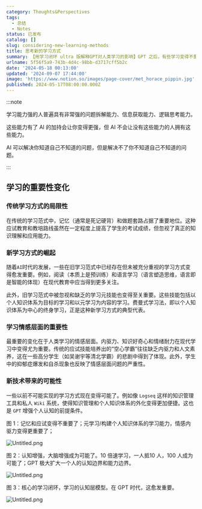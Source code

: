 ```yaml
---
category: Thoughts&Perspectives
tags:
  - 总结
  - Notes
status: 已发布
catalog: []
slug: considering-new-learning-methods
title: 思考新的学习方式
summary: 【用学习闭环 ultra 版解释GPT对人类学习的影响】GPT 之后，有些学习变得不重要了，有些学习变得更重要了，有些学习从不可能变成可能了。
urlname: 5f56f5a9-743b-4d4c-98bb-d3717cff5b2c
date: '2024-05-18 00:13:00'
updated: '2024-09-07 17:44:00'
image: 'https://www.notion.so/images/page-cover/met_horace_pippin.jpg'
published: 2024-05-17T08:00:00.000Z
---
```


:::note


学习能力强的人普遍具有非常强的问题拆解能力、信息获取能力、逻辑思考能力。


这些能力有了 AI 的加持会让你变得更强，但 AI 不会让没有这些能力的人拥有这些能力。


AI 可以解决你知道自己不知道的问题，但是解决不了你不知道自己不知道的问题。


:::


## 学习的重要性变化


### 传统学习方式的局限性


在传统的学习范式中，记忆（通常是死记硬背）和做题套路占据了重要地位。这种应试教育和教培路线虽然在一定程度上提高了学生的考试成绩，但忽视了真正的知识理解和应用能力。


### 新学习方式的崛起


随着`AI`时代的发展，一些在旧学习范式中已经存在但未被充分重视的学习方式变得愈发重要。例如，阅读（本质上是预训练）和语言学习（语言塑造思维，语言即是智能的体现）在现代教育中应当得到更多关注。


此外，旧学习范式中被忽视和缺乏的学习元技能也变得至关重要。这些技能包括以个人知识体系为目标的学习和以元学习为内容的学习。费曼式学习法，即以个人知识体系为中心的终身学习，正是这种新学习方式的典型代表。


### 学习情感层面的重要性


最重要的变化在于人类学习的情感层面。内驱力、知识好奇心和情绪耐力在现代学习中变得尤为重要。传统的应试技能培养出的“空心学霸”往往缺乏内驱力和人文素养，这在一些高分学生（如吴谢宇等清北学霸）的悲剧中得到了体现。此外，学生中的抑郁症爆发和自杀现象也反映了情感层面问题的严重性。


### 新技术带来的可能性


一些以前不可能实现的学习方式现在变得可能了。例如像 `Logseq` 这样的知识管理工具和私人 `Wiki` 系统，使得知识管理和个人知识体系的外化变得更加便捷。这也是 `GPT` 增强个人认知的前提条件。


图 1：记忆和应试变得不重要了；元学习/构建个人知识体系的学习能力，情感内驱力变得更重要了；


![Untitled.png](https://prod-files-secure.s3.us-west-2.amazonaws.com/5d24fe63-e567-4804-86f9-9fdc62e13082/a8319b77-00b3-43d9-9f99-e58187f20cfe/Untitled.png?X-Amz-Algorithm=AWS4-HMAC-SHA256&X-Amz-Content-Sha256=UNSIGNED-PAYLOAD&X-Amz-Credential=ASIAZI2LB4666G4D6K6G%2F20250405%2Fus-west-2%2Fs3%2Faws4_request&X-Amz-Date=20250405T213223Z&X-Amz-Expires=3600&X-Amz-Security-Token=IQoJb3JpZ2luX2VjEL7%2F%2F%2F%2F%2F%2F%2F%2F%2F%2FwEaCXVzLXdlc3QtMiJGMEQCIEVuLDoUMyD0knb6mrQ4PpdobI4%2Bjrck%2BoJtGo%2BCDthkAiBMclMc7%2FzhBmnPT8OVk0MB5CySJfwsiCQQvbiRei2VRCr%2FAwg3EAAaDDYzNzQyMzE4MzgwNSIMp9CkW6edQxKYjE9AKtwDF5N9bEKbFRNEat1rFjSiaU5QIxht6%2BqkitQY7StOLygLTWxicnr5Sd6luboW0Ib%2FCeB9O2i09QHN6Tky89Ugo64%2FksZja7e3SNNRrVyvgrv499FW51OOGTQLDt3%2FlMpte72g2i3ZmIqGW06bBEMN8CAlFKVxoyp7BoOmaLUTuKNl5qxdYQ8tqhCq7pbHOqrARuKeU4wEpHx3D7vWE%2FtRgp1IYsf06DcUTnbaTS2Gx1dih3eP0XgH47R0MH29LJh1rIUzDOfQZkZCzvvUKY1D4UKH3pb%2FZct1v16vpfWOxHy0ziWS138ZGFkCIh%2BSC71Kl7vNueedizBFiSWUs1iUT4%2FA2vgViai%2B4cbYeoQtCNFdtljhA6V85ha4%2ByuAl1rLLHekhOTq5dc%2BZe0OQ1wWjqA8xUaYdWMUOJDNUbLPmSvOzbZhav5k5Wkilv%2FEklqfvw7m5I68FFAPD78TQcRD%2BZuBgRZVsD4kUM5KmCXZ54JO9JOTMyyegAIWgsDi%2BoM2bpWdy32baEDGPM8XVD%2BHmxzt3nfUXCf90gF4FrvZFQwKbAwW%2F%2Bocb43UC03MusVQRp2el7vf%2F0%2FiWqZt3VOKNLt%2BivTEv4oNS56iLHyljAlcNNg9GJJrQniNBEMwxMHGvwY6pgHcE70%2FBdMH3PxdT%2Bw%2FqH9BF9W5hK27DiPkqpYewBZYb6xzojeXcAiQdLgi5qLE4fdOYS7fA80C7dNvbplAQueuj%2FIvpE8ww9ZiH2URZ2Dvo1y7h3%2FaC5js7FoRLHap9%2Fmy4cjGiJuAnFf7VatwN%2F%2BwpYrqaH%2FajCMCua%2FQ62PLWPsGl9FA6Mle6q5msWast1AWYBNPqWAhR4tcPa0sDeqbHPEN4o2A&X-Amz-Signature=9773e38309cc9d75fca5c9076034547471706044a8b24bb64105a559621d9da4&X-Amz-SignedHeaders=host&x-id=GetObject)


图 2：认知增强，大脑增强成为可能了。10 倍速学习，一人抵10 人，100 人成为可能了；GPT 极大扩大一个人的认知边界和能力边界。


![Untitled.png](https://prod-files-secure.s3.us-west-2.amazonaws.com/5d24fe63-e567-4804-86f9-9fdc62e13082/e195b372-4d2b-479c-9e75-1be4e2c1412e/Untitled.png?X-Amz-Algorithm=AWS4-HMAC-SHA256&X-Amz-Content-Sha256=UNSIGNED-PAYLOAD&X-Amz-Credential=ASIAZI2LB4666G4D6K6G%2F20250405%2Fus-west-2%2Fs3%2Faws4_request&X-Amz-Date=20250405T213223Z&X-Amz-Expires=3600&X-Amz-Security-Token=IQoJb3JpZ2luX2VjEL7%2F%2F%2F%2F%2F%2F%2F%2F%2F%2FwEaCXVzLXdlc3QtMiJGMEQCIEVuLDoUMyD0knb6mrQ4PpdobI4%2Bjrck%2BoJtGo%2BCDthkAiBMclMc7%2FzhBmnPT8OVk0MB5CySJfwsiCQQvbiRei2VRCr%2FAwg3EAAaDDYzNzQyMzE4MzgwNSIMp9CkW6edQxKYjE9AKtwDF5N9bEKbFRNEat1rFjSiaU5QIxht6%2BqkitQY7StOLygLTWxicnr5Sd6luboW0Ib%2FCeB9O2i09QHN6Tky89Ugo64%2FksZja7e3SNNRrVyvgrv499FW51OOGTQLDt3%2FlMpte72g2i3ZmIqGW06bBEMN8CAlFKVxoyp7BoOmaLUTuKNl5qxdYQ8tqhCq7pbHOqrARuKeU4wEpHx3D7vWE%2FtRgp1IYsf06DcUTnbaTS2Gx1dih3eP0XgH47R0MH29LJh1rIUzDOfQZkZCzvvUKY1D4UKH3pb%2FZct1v16vpfWOxHy0ziWS138ZGFkCIh%2BSC71Kl7vNueedizBFiSWUs1iUT4%2FA2vgViai%2B4cbYeoQtCNFdtljhA6V85ha4%2ByuAl1rLLHekhOTq5dc%2BZe0OQ1wWjqA8xUaYdWMUOJDNUbLPmSvOzbZhav5k5Wkilv%2FEklqfvw7m5I68FFAPD78TQcRD%2BZuBgRZVsD4kUM5KmCXZ54JO9JOTMyyegAIWgsDi%2BoM2bpWdy32baEDGPM8XVD%2BHmxzt3nfUXCf90gF4FrvZFQwKbAwW%2F%2Bocb43UC03MusVQRp2el7vf%2F0%2FiWqZt3VOKNLt%2BivTEv4oNS56iLHyljAlcNNg9GJJrQniNBEMwxMHGvwY6pgHcE70%2FBdMH3PxdT%2Bw%2FqH9BF9W5hK27DiPkqpYewBZYb6xzojeXcAiQdLgi5qLE4fdOYS7fA80C7dNvbplAQueuj%2FIvpE8ww9ZiH2URZ2Dvo1y7h3%2FaC5js7FoRLHap9%2Fmy4cjGiJuAnFf7VatwN%2F%2BwpYrqaH%2FajCMCua%2FQ62PLWPsGl9FA6Mle6q5msWast1AWYBNPqWAhR4tcPa0sDeqbHPEN4o2A&X-Amz-Signature=8bfc142439cee5d44b0862aa22fec7d165c162d2ff87bd78f39c39f9b8060251&X-Amz-SignedHeaders=host&x-id=GetObject)


图 3：核心的学习闭环，学习的认知层模型。在 GPT 时代，这愈发重要。


![Untitled.png](https://prod-files-secure.s3.us-west-2.amazonaws.com/5d24fe63-e567-4804-86f9-9fdc62e13082/57f2a38d-97b9-407e-baa1-8fecb8348e87/Untitled.png?X-Amz-Algorithm=AWS4-HMAC-SHA256&X-Amz-Content-Sha256=UNSIGNED-PAYLOAD&X-Amz-Credential=ASIAZI2LB4666G4D6K6G%2F20250405%2Fus-west-2%2Fs3%2Faws4_request&X-Amz-Date=20250405T213223Z&X-Amz-Expires=3600&X-Amz-Security-Token=IQoJb3JpZ2luX2VjEL7%2F%2F%2F%2F%2F%2F%2F%2F%2F%2FwEaCXVzLXdlc3QtMiJGMEQCIEVuLDoUMyD0knb6mrQ4PpdobI4%2Bjrck%2BoJtGo%2BCDthkAiBMclMc7%2FzhBmnPT8OVk0MB5CySJfwsiCQQvbiRei2VRCr%2FAwg3EAAaDDYzNzQyMzE4MzgwNSIMp9CkW6edQxKYjE9AKtwDF5N9bEKbFRNEat1rFjSiaU5QIxht6%2BqkitQY7StOLygLTWxicnr5Sd6luboW0Ib%2FCeB9O2i09QHN6Tky89Ugo64%2FksZja7e3SNNRrVyvgrv499FW51OOGTQLDt3%2FlMpte72g2i3ZmIqGW06bBEMN8CAlFKVxoyp7BoOmaLUTuKNl5qxdYQ8tqhCq7pbHOqrARuKeU4wEpHx3D7vWE%2FtRgp1IYsf06DcUTnbaTS2Gx1dih3eP0XgH47R0MH29LJh1rIUzDOfQZkZCzvvUKY1D4UKH3pb%2FZct1v16vpfWOxHy0ziWS138ZGFkCIh%2BSC71Kl7vNueedizBFiSWUs1iUT4%2FA2vgViai%2B4cbYeoQtCNFdtljhA6V85ha4%2ByuAl1rLLHekhOTq5dc%2BZe0OQ1wWjqA8xUaYdWMUOJDNUbLPmSvOzbZhav5k5Wkilv%2FEklqfvw7m5I68FFAPD78TQcRD%2BZuBgRZVsD4kUM5KmCXZ54JO9JOTMyyegAIWgsDi%2BoM2bpWdy32baEDGPM8XVD%2BHmxzt3nfUXCf90gF4FrvZFQwKbAwW%2F%2Bocb43UC03MusVQRp2el7vf%2F0%2FiWqZt3VOKNLt%2BivTEv4oNS56iLHyljAlcNNg9GJJrQniNBEMwxMHGvwY6pgHcE70%2FBdMH3PxdT%2Bw%2FqH9BF9W5hK27DiPkqpYewBZYb6xzojeXcAiQdLgi5qLE4fdOYS7fA80C7dNvbplAQueuj%2FIvpE8ww9ZiH2URZ2Dvo1y7h3%2FaC5js7FoRLHap9%2Fmy4cjGiJuAnFf7VatwN%2F%2BwpYrqaH%2FajCMCua%2FQ62PLWPsGl9FA6Mle6q5msWast1AWYBNPqWAhR4tcPa0sDeqbHPEN4o2A&X-Amz-Signature=0bc2248ab3958ad3394a02b0b8e5029bc8ee5d01e2763f470c88c472d5006fdd&X-Amz-SignedHeaders=host&x-id=GetObject)

